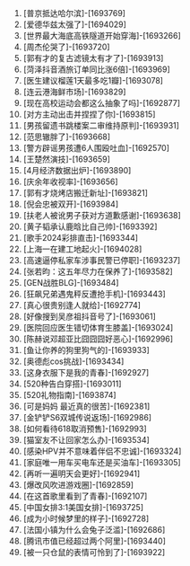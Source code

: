 
1. [普京抵达哈尔滨]-[1693769]
1. [爱德华兹太强了]-[1694029]
1. [世界最大海底高铁隧道开始穿海]-[1693266]
1. [周杰伦哭了]-[1693720]
1. [郭有才的复古滤镜太有才了]-[1693913]
1. [菏泽抖音酒旅订单同比涨6倍]-[1693969]
1. [医生建议榴莲1天最多吃1瓣]-[1693078]
1. [连云港海鲜市场]-[1693829]
1. [现在高校运动会都这么抽象了吗]-[1692877]
1. [对方主动出击并捏捏了你]-[1693815]
1. [男孩留遗书跳楼案二审维持原判]-[1693931]
1. [范思辙胖了]-[1693668]
1. [警方辟谣男孩遭6人围殴吐血]-[1692570]
1. [王楚然演技]-[1693659]
1. [4月经济数据出炉]-[1693890]
1. [庆余年收视率]-[1693656]
1. [郭有才烧烤店搬迁新址]-[1693821]
1. [倪会忠被双开]-[1693984]
1. [扶老人被讹男子获对方道歉感谢]-[1693638]
1. [黄子韬承认鹿晗比自己帅]-[1693392]
1. [歌手2024彩排直击]-[1693344]
1. [上海一在建工地起火]-[1694028]
1. [高速逼停私家车涉事民警已停职]-[1693237]
1. [张若昀：这五年尽力在保养了]-[1693582]
1. [GEN战胜BLG]-[1693484]
1. [狂飙兄弟遇鬼秤反遭抢手机]-[1693443]
1. [真心很贵别逢人就给]-[1692774]
1. [好像搜到吴彦祖抖音号了]-[1693061]
1. [医院回应医生错切体育生膝盖]-[1693024]
1. [陈赫说邓超亚比囧囧囧好恶心]-[1692996]
1. [鱼让你养的狗里狗气的]-[1693933]
1. [奥德彪cos挑战]-[1693434]
1. [这身衣服下是我的青春]-[1692927]
1. [520种告白穿搭]-[1693011]
1. [520礼物指南]-[1693874]
1. [可是妈妈 最近真的很苦]-[1692381]
1. [金铲铲S6双城传说返场]-[1692986]
1. [如何看待618取消预售]-[1692993]
1. [猫室友不让回家怎么办]-[1693534]
1. [感染HPV并不意味着伴侣不忠诚]-[1693324]
1. [家庭唯一用车买电车还是买油车]-[1693305]
1. [再听一遍明天会更好]-[1692941]
1. [爆改风吹进游戏圈]-[1692859]
1. [在这首歌里看到了青春]-[1692107]
1. [中国女排3:1美国女排]-[1693725]
1. [成为小时候梦里的样子]-[1692728]
1. [法国小镇为什么会兔子泛滥]-[1692686]
1. [腾讯市值已经超过两个阿里]-[1693440]
1. [被一只仓鼠的表情可怜到了]-[1693922]